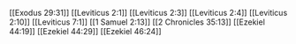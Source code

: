 [[Exodus 29:31]]
[[Leviticus 2:1]]
[[Leviticus 2:3]]
[[Leviticus 2:4]]
[[Leviticus 2:10]]
[[Leviticus 7:1]]
[[1 Samuel 2:13]]
[[2 Chronicles 35:13]]
[[Ezekiel 44:19]]
[[Ezekiel 44:29]]
[[Ezekiel 46:24]]
